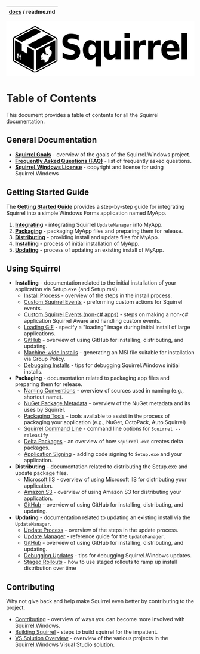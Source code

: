 | [docs](.) / readme.md |
|:---|

![](artwork/Squirrel-Logo.png)

# Table of Contents

This document provides a table of contents for all the Squirrel documentation.

## General Documentation

* **[Squirrel Goals](goals.md)** - overview of the goals of the Squirrel.Windows project.
* **[Frequently Asked Questions (FAQ)](faq.md)** - list of frequently asked questions.
* **[Squirrel.Windows License](../COPYING)** - copyright and license for using Squirrel.Windows

## Getting Started Guide

The **[Getting Started Guide](getting-started/0-overview.md)** provides a step-by-step guide for integrating Squirrel into a simple Windows Forms application named MyApp.

1. **[Integrating](getting-started/1-integrating.md)** - integrating Squirrel `UpdateManager` into MyApp.
1. **[Packaging](getting-started/2-packaging.md)** - packaging MyApp files and preparing them for release.
1. **[Distributing](getting-started/3-distributing.md)** - providing install and update files for MyApp.
1. **[Installing](getting-started/4-installing.md)** - process of initial installation of MyApp.
1. **[Updating](getting-started/5-updating.md)** - process of updating an existing install of MyApp.

## Using Squirrel


* **Installing** - documentation related to the initial installation of your application via Setup.exe (and Setup.msi).
  * [Install Process](using/install-process.md) - overview of the steps in the install process.
  * [Custom Squirrel Events](using/custom-squirrel-events.md) - preforming custom actions for Squirrel events.
  * [Custom Squirrel Events (non-c# apps)](using/custom-squirrel-events-non-cs.md) - steps on making a non-c# application Squirrel Aware and handling custom events.
  * [Loading GIF](using/loading-gif.md) - specify a "loading" image during initial install of large applications.
  * [GitHub](using/github.md) - overview of using GitHub for installing, distributing, and updating.
  * [Machine-wide Installs](using/machine-wide-installs.md) - generating an MSI file suitable for installation via Group Policy.
  * [Debugging Installs](using/debugging-installs.md) - tips for debugging Squirrel.Windows initial installs.
* **Packaging** - documentation related to packaging app files and preparing them for release.
  * [Naming Conventions](using/naming.md) - overview of sources used in naming (e.g., shortcut name).
  * [NuGet Package Metadata](using/nuget-package-metadata.md) - overview of the NuGet metadata and its uses by Squirrel.
  * [Packaging Tools](using/packaging-tools.md) - tools available to assist in the process of packaging your application (e.g., NuGet, OctoPack, Auto.Squirrel)
  * [Squirrel Command Line](using/squirrel-command-line.md) - command line options for `Squirrel --releasify`
  * [Delta Packages](using/delta-packages.md) - an overview of how `Squirrel.exe` creates delta packages.
  * [Application Signing](using/application-signing.md) - adding code signing to `Setup.exe` and your application.
* **Distributing** - documentation related to distributing the Setup.exe and update package files.
  * [Microsoft IIS](using/microsoft-iis.md) - overview of using Microsoft IIS for distributing your application.
  * [Amazon S3](using/amazon-s3.md) - overview of using Amazon S3 for distributing your application.
  * [GitHub](using/github.md) - overview of using GitHub for installing, distributing, and updating.
* **Updating** - documentation related to updating an existing install via the `UpdateManager`.
  * [Update Process](using/update-process.md) - overview of the steps in the update process.
  * [Update Manager](using/update-manager.md) - reference guide for the `UpdateManager`.  
  * [GitHub](using/github.md) - overview of using GitHub for installing, distributing, and updating.  
  * [Debugging Updates](using/debugging-updates.md) - tips for debugging Squirrel.Windows updates.
  * [Staged Rollouts](using/staged-rollouts.md) - how to use staged rollouts to ramp up install distribution over time


## Contributing

Why not give back and help make Squirrel even better by contributing to the project.

* [Contributing](../Contributing.md) - overview of ways you can become more involved with Squirrel.Windows.
* [Building Squirrel](contributing/building-squirrel.md) - steps to build squirrel for the impatient.
* [VS Solution Overview](contributing/vs-solution-overview.md) - overview of the various projects in the Squirrel.Windows Visual Studio solution.
